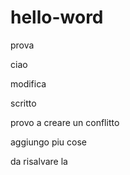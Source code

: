 # hello-word
prova 

ciao 

modifica

scritto 

provo a creare un conflitto 

aggiungo piu cose

da risalvare la